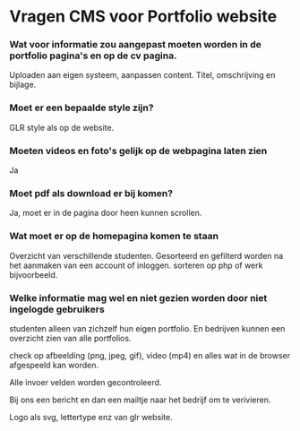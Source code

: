 # Vragen CMS voor Portfolio website

### Wat voor informatie zou aangepast moeten worden in de portfolio pagina's en op de cv pagina.

Uploaden aan eigen systeem, aanpassen content. Titel, omschrijving en bijlage.

### Moet er een bepaalde style zijn?

GLR style als op de website.

### Moeten videos en foto's gelijk op de webpagina laten zien

Ja

### Moet pdf als download er bij komen?

Ja, moet er in de pagina door heen kunnen scrollen.

### Wat moet er op de homepagina komen te staan

Overzicht van verschillende studenten. Gesorteerd en gefilterd worden na het aanmaken van een account of inloggen. sorteren op php of werk bijvoorbeeld.

### Welke informatie mag wel en niet gezien worden door niet ingelogde gebruikers

studenten alleen van zichzelf hun eigen portfolio. En bedrijven kunnen een overzicht zien van alle portfolios.

check op afbeelding (png, jpeg, gif), video (mp4) en alles wat in de browser afgespeeld kan worden.

Alle invoer velden worden gecontroleerd.

Bij ons een bericht en dan een mailtje naar het bedrijf om te verivieren.

Logo als svg, lettertype enz van glr website.